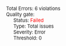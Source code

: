<div style="font-size:13px"><div>Total Errors: 6 violations</div>
<div>Quality gate: </div>
<div style="margin-left:20px;">Status: <span style="color:red"><span style="font-size:13px;line-height:14px" class="icon bowtie-icon bowtie-edit-delete"></span>Failed</span></div>
<div style="margin-left:20px;">Type: Total issues</div>
<div style="margin-left:20px;">Severity: Error</div>
<div style="margin-left:20px;">Threshold: 0</div></div>